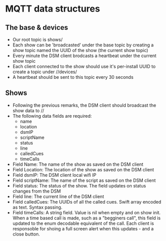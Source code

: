 # MQTT data structures

## The base & devices
- Our root topic is shows/
- Each show can be 'broadcasted' under the base topic by creating a show topic named the UUID of the show (the current show topic)
- Every minute the DSM client brodcasts a heartbeat under the current show topic
- Each client connected to the show should use it's per-install UUID to create a topic under <base>/<current show>/devices/<uuid>
- A heartbeat should be sent to this topic every 30 seconds 

## Shows
- Following the previous remarks, the DSM client should broadcast the show data to <base>/<current show>/<property>
- The following data fields are required:
    - name
    - location
    - dsmIP
    - scriptName
    - status
    - line
    - calledCues
    - timeCalls
- Field Name: The name of the show as saved on the DSM client
- Field Location: The location of the show as saved on the DSM client
- Field dsmIP: The DSM client local wifi IP
- Field scriptName: The name of the script as saved on the DSM client
- Field status: The status of the show. The field updates on status changes from the DSM
- Field line: The current line of the DSM client 
- Field calledCues: The UUIDs of all the called cues. Swift array encoded as text. Syntax passing.
- Field timeCalls: A string field. Value is nil when empty and on show init. When a time based call is made, such as a "begginers call", this field is updated to the enum decodable equivalent of the call. Each client is responsoble for shoing a full screen alert when this updates - and a close button. 
